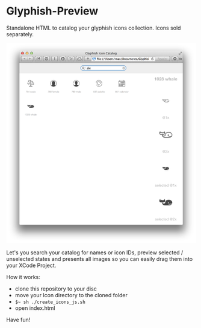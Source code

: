 Glyphish-Preview
================

Standalone HTML to catalog your glyphish icons collection. Icons sold separately.

![image](ressources/ScreenShot.png)

Let's you search your catalog for names or icon IDs, preview selected / unselected states and presents all images so you can easily drag them into your XCode Project.

How it works:

- clone this repository to your disc
- move your Icon directory to the cloned folder
- `$~ sh ./create_icons_js.sh`
- open index.html

Have fun!